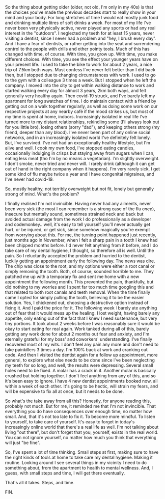 So the thing about getting older (older, not old, I'm only in my 40s) is that the choices you've made the previous decades start to really show in your mind and your body. For long stretches of time I would eat mostly junk food and drinking multiple litres of soft drinks a week. For most of my life I've never been very physically active, never played any sports or had any real interest in the "outdoors". I neglected my teeth for at least 15 years, never visiting a dentist, since I never had a problem and "hey, I brush every day". And I have a fear of dentists, or rather getting into the seat and surrendering control to the people with drills and other pointy tools.
Much of this has changed with time, of course. With time, you grow up. With time, you make different choices. With time, you see the effect your younger years have on your present life.
I used to take the bike to work for about 2 years, a nice trip of 7.5km both ways. Must confess I've never felt better than I did back then, but I stopped due to changing circumstances with work.
I used to go to the gym with a colleague 3 times a week. But I stopped when he left the company.
I moved into the city to get within walking distance to work and started walking every day for almost 3 years, 2km both ways, and felt generally very healthy again. Then covid-19 struck, and I've barely left my apartment for long swatches of time. I do maintain contact with a friend by getting out on a walk together regularly, as well as doing some work on our respective projects at any nearby café if the mood strikes us, but most of my time is spent at home, indoors.
Increasingly isolated in real life I've turned more to my distant relationships, rekindling some (I'll always look out for you little bro), losing others (sorry "dad"), and keeping others strong (my friend, deeper than any blood). I've never been part of any online social networks, and in an increasingly isolated world I've definitely felt lonely.
But, I've survived. I've not had an exceptionally healthy lifestyle, but I'm alive and well. I cook my own food, I've stopped eating candies, occasionally indulging in crisps but staying away from sugars when I can, eating less meat (tho I'm by no means a vegetarian). I'm slightly overweight. I don't smoke, never tried and never will. I rarely drink (although it can get out of hand in the right company when it happens).
I'm very rarely sick, I get some kind of flu maybe twice a year and I have congenital migraines, and I've never had covid-19.

So, mostly healthy, not terribly overweight but not fit, lonely but generally strong of mind. What's the problem?

I finally realised I'm not invincible. Having never had any ailments, never been very sick (the most I can remember is a strong case of the flu _once_), insecure but mentally sound, sometimes strained neck and back but avoided actual damage from the work I do professionally as a developer and codemonkey.. well, it's easy to tell yourself you'll never actually get hurt, or be injured, or get sick, since somehow magically you're exempt from worrying about this.
For me, the turning point happened just recently, just months ago in November, when I felt a sharp pain in a tooth I knew had been chipped months before. I'd never felt anything from it before, and I do take care of my dental hygiene, I thought, so therefore all is well. Until the pain. So I reluctantly accepted the problem and hurried to the dentist, luckily getting an appointment early the following day.
The news was dire. The chip was close to the root, and my options were either a root canal or simply removing the tooth. Both, of course, sounded horrible to me. They patched me up with a temporary fix and sent me home with a new appointment the following month. This prevented the pain, thankfully, but did nothing to my worries and I spent far too much time googling this and that related to both root canals and teeth removal.
When the time finally came I opted for simply pulling the tooth, believing it to be the easier solution. Yes, I chickened out, choosing a destructive option instead of fixing it.
And I paid the price for it. The following week I barely ate anything out of fear that it would mess up the healing. I lost weight, having barely any appetite, only eating out of the fact that I knew I need sustenance, but very tiny portions. It took about 2 weeks before I was reasonably sure it would be okay to start eating for real again.
Work tanked during all of this, barely getting any work done for about 2 months out fear and anxiety, and I'm eternally grateful for my boss' and coworkers' understanding.
I've finally recovered most of my wits. I don't feel any pain any more and don't need to take painkillers 3 times a day. I'm 100% back at work and cranking out code.
And then I visited the dentist again for a follow up appointment, more general, to explore what else needs to be done since I've been neglecting my teeth for so long, and well, the results were depressing. Several small holes need to be fixed. A molar has a crack in it. Another molar is basically crushed but holding together. I don't feel anything from any of this, and so it's been easy to ignore.
I have 4 new dentist appointments booked now, all within a week of each other. It's going to be hectic, will strain my fears, and will be expensive to fix all at once, but it needs to be done.

So what's the take away from all this? Honestly, for anyone reading this, probably not much. But for me, it reminded me that I'm not invincible. That everything you do have consequences over enough time, no matter how small.
And, that it's not too late to fix it. To become more mindful. To listen to yourself, to take care of yourself. It's easy to forget in today's increasingly online world that there's a real life as well.
I'm not talking about living "out there", but don't forget that you, yourself, exists in the real world. You can not ignore yourself, no matter how much you think that everything will just "be fine".

So, I've spent a lot of time thinking. Small steps at first, making sure to have the right kinds of tools at home to take care my dental hygiene. Making it routine.
Looking around I see several things in my vicinity I need to do something about, from the apartment to health to mental wellness.
And, I guess, with small steps and time, I will get there eventually.

That's all it takes. Steps, and time.

FIN.
